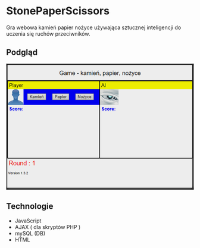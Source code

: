 # StonePaperScissors
Gra webowa kamień papier nożyce używająca sztucznej inteligencji do uczenia się ruchów przeciwników.
## Podgląd
![StonePaperScissors Preview](https://github.com/Lukaszm328/StonePaperScissors/blob/master/preview.png?raw=true)
## Technologie 
- JavaScript
- AJAX ( dla skryptów PHP )
- mySQL (DB)
- HTML
